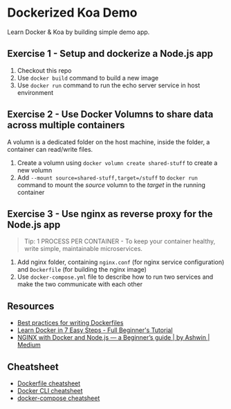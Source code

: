 # Dockerized Koa Demo

Learn Docker & Koa by building simple demo app.

## Exercise 1 - Setup and dockerize a Node.js app

1. Checkout this repo
2. Use `docker build` command to build a new image
3. Use `docker run` command to run the echo server service in host environment

## Exercise 2 - Use Docker Volumns to share data across multiple containers

A volumn is a dedicated folder on the host machine, inside the folder, a container can read/write files.

1. Create a volumn using `docker volumn create shared-stuff` to create a new volumn
2. Add `--mount source=shared-stuff,target=/stuff` to `docker run` command to mount the *source* volumn to the *target* in the running container

## Exercise 3 - Use nginx as reverse proxy for the Node.js app

> Tip: 1 PROCESS PER CONTAINER - To keep your container healthy, write simple, maintainable microservices.

1. Add nginx folder, containing `nginx.conf` (for nginx service configuration) and `Dockerfile` (for building the nginx image)
2. Use `docker-compose.yml` file to describe how to run two services and make the two communicate with each other

## Resources

* [Best practices for writing Dockerfiles](https://docs.docker.com/develop/develop-images/dockerfile_best-practices/)
* [Learn Docker in 7 Easy Steps - Full Beginner's Tutorial](https://www.youtube.com/watch?v=gAkwW2tuIqE)
* [NGINX with Docker and Node.js — a Beginner’s guide | by Ashwin | Medium](https://ashwin9798.medium.com/nginx-with-docker-and-node-js-a-beginners-guide-434fe1216b6b)

## Cheatsheet

* [Dockerfile cheatsheet](https://devhints.io/dockerfile)
* [Docker CLI cheatsheet](https://devhints.io/docker)
* [docker-compose cheatsheet](https://devhints.io/)
